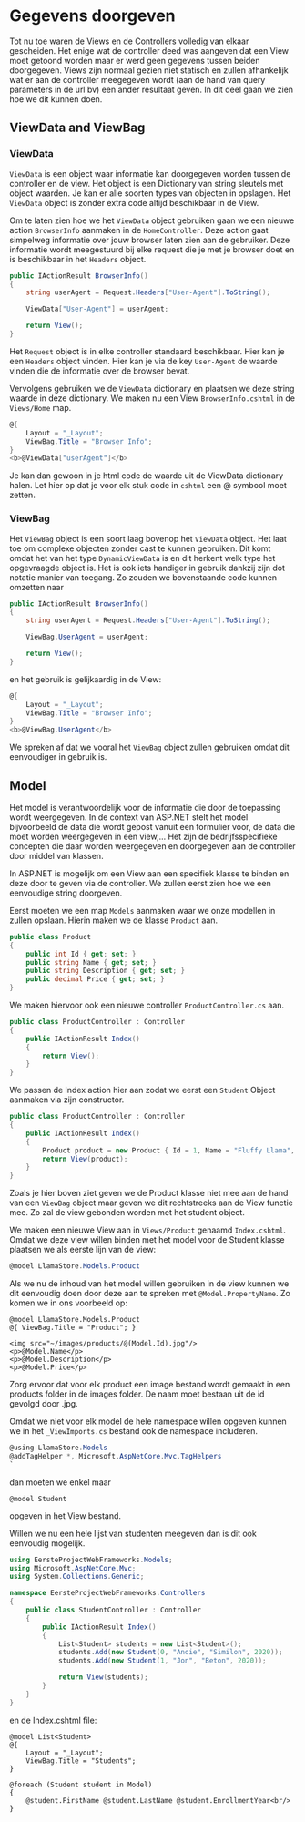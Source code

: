 # Gegevens doorgeven

Tot nu toe waren de Views en de Controllers volledig van elkaar gescheiden. Het enige wat de controller deed was aangeven dat een View moet getoond worden maar er werd geen gegevens tussen beiden doorgegeven. Views zijn normaal gezien niet statisch en zullen afhankelijk wat er aan de controller meegegeven wordt \(aan de hand van query parameters in de url bv\) een ander resultaat geven. In dit deel gaan we zien hoe we dit kunnen doen.

## ViewData and ViewBag

### ViewData

`ViewData` is een object waar informatie kan doorgegeven worden tussen de controller en de view. Het object is een Dictionary van string sleutels met object waarden. Je kan er alle soorten types van objecten in opslagen. Het `ViewData` object is zonder extra code altijd beschikbaar in de View.

Om te laten zien hoe we het `ViewData` object gebruiken gaan we een nieuwe action `BrowserInfo` aanmaken in de `HomeController`. Deze action gaat simpelweg informatie over jouw browser laten zien aan de gebruiker. Deze informatie wordt meegestuurd bij elke request die je met je browser doet en is beschikbaar in het `Headers` object.

```csharp
public IActionResult BrowserInfo()
{
    string userAgent = Request.Headers["User-Agent"].ToString();

    ViewData["User-Agent"] = userAgent;

    return View();
}
```

Het `Request` object is in elke controller standaard beschikbaar. Hier kan je een `Headers` object vinden. Hier kan je via de key `User-Agent` de waarde vinden die de informatie over de browser bevat.

Vervolgens gebruiken we de `ViewData` dictionary en plaatsen we deze string waarde in deze dictionary. We maken nu een View `BrowserInfo.cshtml` in de `Views/Home` map.

```csharp
@{
    Layout = "_Layout";
    ViewBag.Title = "Browser Info";
}
<b>@ViewData["userAgent"]</b>
```

Je kan dan gewoon in je html code de waarde uit de ViewData dictionary halen. Let hier op dat je voor elk stuk code in `cshtml` een @ symbool moet zetten.

### ViewBag

Het `ViewBag` object is een soort laag bovenop het `ViewData` object. Het laat toe om complexe objecten zonder cast te kunnen gebruiken. Dit komt omdat het van het type `DynamicViewData` is en dit herkent welk type het opgevraagde object is. Het is ook iets handiger in gebruik dankzij zijn dot notatie manier van toegang. Zo zouden we bovenstaande code kunnen omzetten naar

```csharp
public IActionResult BrowserInfo()
{
    string userAgent = Request.Headers["User-Agent"].ToString();

    ViewBag.UserAgent = userAgent;

    return View();
}
```

en het gebruik is gelijkaardig in de View:

```csharp
@{
    Layout = "_Layout";
    ViewBag.Title = "Browser Info";
}
<b>@ViewBag.UserAgent</b>
```

We spreken af dat we vooral het `ViewBag` object zullen gebruiken omdat dit eenvoudiger in gebruik is.

## Model

Het model is verantwoordelijk voor de informatie die door de toepassing wordt weergegeven. In de context van ASP.NET stelt het model bijvoorbeeld de data die wordt gepost vanuit een formulier voor, de data die moet worden weergegeven in een view,... Het zijn de bedrijfsspecifieke concepten die daar worden weergegeven en doorgegeven aan de controller door middel van klassen.

In ASP.NET is mogelijk om een View aan een specifiek klasse te binden en deze door te geven via de controller. We zullen eerst zien hoe we een eenvoudige string doorgeven.

Eerst moeten we een map `Models` aanmaken waar we onze modellen in zullen opslaan. Hierin maken we de klasse `Product` aan.

```csharp
public class Product
{
    public int Id { get; set; }
    public string Name { get; set; }
    public string Description { get; set; }
    public decimal Price { get; set; }
}
```

We maken hiervoor ook een nieuwe controller `ProductController.cs` aan.

```csharp
public class ProductController : Controller
{
    public IActionResult Index()
    {
        return View();
    }
}
```

We passen de Index action hier aan zodat we eerst een `Student` Object aanmaken via zijn constructor.

```csharp
public class ProductController : Controller
{
    public IActionResult Index()
    {
        Product product = new Product { Id = 1, Name = "Fluffy Llama", Description = "A fluffy llama that is very nice for small children", Price = 13.99M };
        return View(product);
    }
}
```

Zoals je hier boven ziet geven we de Product klasse niet mee aan de hand van een `ViewBag` object maar geven we dit rechtstreeks aan de View functie mee. Zo zal de view gebonden worden met het student object.

We maken een nieuwe View aan in `Views/Product` genaamd `Index.cshtml`. Omdat we deze view willen binden met het model voor de Student klasse plaatsen we als eerste lijn van de view:

```csharp
@model LlamaStore.Models.Product
```

Als we nu de inhoud van het model willen gebruiken in de view kunnen we dit eenvoudig doen door deze aan te spreken met `@Model.PropertyName`. Zo komen we in ons voorbeeld op:

```markup
@model LlamaStore.Models.Product
@{ ViewBag.Title = "Product"; }

<img src="~/images/products/@(Model.Id).jpg"/>
<p>@Model.Name</p>
<p>@Model.Description</p>
<p>@Model.Price</p>
```

Zorg ervoor dat voor elk product een image bestand wordt gemaakt in een products folder in de images folder. De naam moet bestaan uit de id gevolgd door .jpg.

Omdat we niet voor elk model de hele namespace willen opgeven kunnen we in het `_ViewImports.cs` bestand ook de namespace includeren.

```csharp
@using LlamaStore.Models
@addTagHelper *, Microsoft.AspNetCore.Mvc.TagHelpers
`
```

dan moeten we enkel maar

```text
@model Student
```

opgeven in het View bestand.

Willen we nu een hele lijst van studenten meegeven dan is dit ook eenvoudig mogelijk.

```csharp
using EersteProjectWebFrameworks.Models;
using Microsoft.AspNetCore.Mvc;
using System.Collections.Generic;

namespace EersteProjectWebFrameworks.Controllers
{
    public class StudentController : Controller
    {
        public IActionResult Index()
        {
            List<Student> students = new List<Student>();
            students.Add(new Student(0, "Andie", "Similon", 2020));
            students.Add(new Student(1, "Jon", "Beton", 2020));

            return View(students);
        }
    }
}
```

en de Index.cshtml file:

```markup
@model List<Student>
@{
    Layout = "_Layout";
    ViewBag.Title = "Students";
}

@foreach (Student student in Model)
{
    @student.FirstName @student.LastName @student.EnrollmentYear<br/>
}
```



